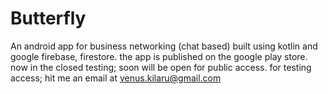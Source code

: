 # Butterfly
An android app for business networking (chat based) built using kotlin and google firebase, firestore. the app is published on the google play store. now in the closed testing; soon will be open for public access. for testing access; hit me an email at venus.kilaru@gmail.com
